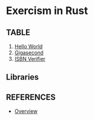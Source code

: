 # Exercism in Rust

## TABLE

1. [Hello World](https://exercism.org/tracks/rust/exercises/hello-world) 
2. [Gigasecond](https://exercism.org/tracks/rust/exercises/gigasecond)
3. [ISBN Verifier](https://exercism.org/tracks/rust/exercises/isbn-verifier)

## Libraries

## REFERENCES
- [Overview](https://exercism.org/tracks/rust)

